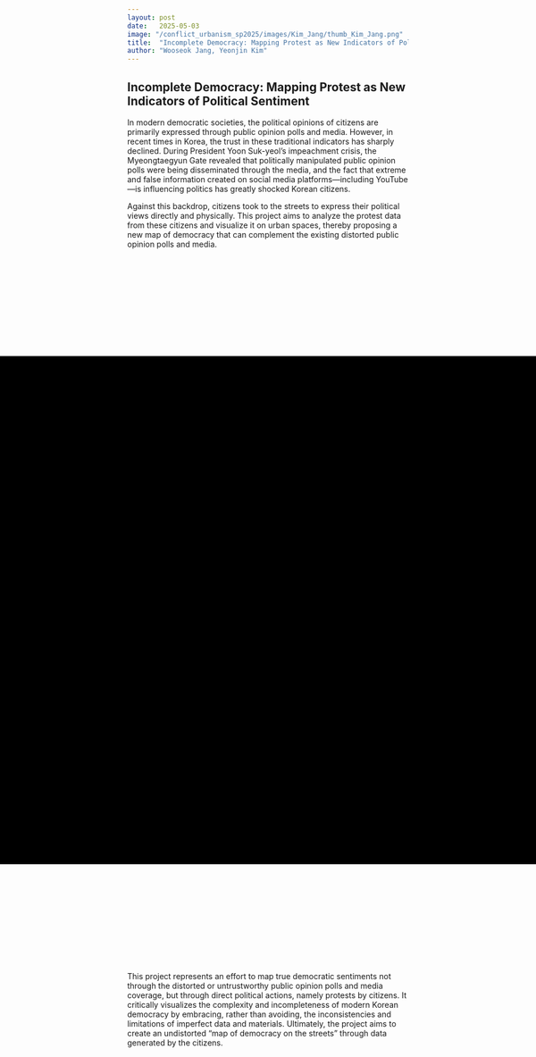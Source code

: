 ```yaml
---
layout: post
date:   2025-05-03
image: "/conflict_urbanism_sp2025/images/Kim_Jang/thumb_Kim_Jang.png"
title:  "Incomplete Democracy: Mapping Protest as New Indicators of Political Sentiment"
author: "Wooseok Jang, Yeonjin Kim"
---
```




<!-- SECTION: CSS -->
<style>
.scroll-stage {
  position: relative;
  width: 280%;
  aspect-ratio: 1.55 / 1;
  background-color: black;
  overflow: hidden;
  margin: 12rem auto;
  transform: translateX(-30%);
}
.scroll-frame {
  position: absolute;
  top: 0;
  left: 0;
  width: 100%;
  height: 100%;
  z-index: 1;
}
.map-slide {
  position: absolute;
  top: 0;
  left: 50%;
  transform: translateX(-50%);
  width: 100%;
  height: 100%;
  object-fit: contain;
  opacity: 0;
  transition: none;
  z-index: 1;
}
.map-slide.active {
  opacity: 1;
  z-index: 2;
  transition: opacity 0.5s ease-in;
}
.map-slide:not(.active) {
  transition: opacity 1.0s ease-out;
}
.map-slide.no-fade {
  transition: none !important;
}
.timeline-box {
  position: absolute;
  top: 0;
  right: 0;
  z-index: 3;
  width: 30%;
  height: 100%;
  padding: 2rem 1.5rem;
  overflow-y: scroll;
  background: rgba(0, 0, 0, 0.0);
  color: white;
  scroll-behavior: smooth;
  pointer-events: auto;
}
.timeline-box::-webkit-scrollbar {
  width: 6px;
}
.timeline-box::-webkit-scrollbar-thumb {
  background: #999;
  border-radius: 3px;
}
.timeline-box::-webkit-scrollbar-track {
  background: #111;
}
.timeline-step {
  opacity: 0.3;
  transform: translateY(40px);
  transition: all 0.6s ease-out;
  margin: 35rem 0 35rem 0;
  font-size: 1.8rem;
  text-align: left;
}
.timeline-step.visible {
  opacity: 1;
  transform: translateY(0);
}
.timeline-step:first-of-type {
  margin: 55rem 0 70rem 0;
  text-align: center;
}
.timeline-step img,
.timeline-step video {
  width: 80%;
  margin-top: 2rem;
  border-radius: 8px;
}
</style>


<!-- SECTION: HTML - Intro -->
<section>
  <h2>Incomplete Democracy: Mapping Protest as New Indicators of Political Sentiment</h2>
  <p>
    In modern democratic societies, the political opinions of citizens are primarily expressed through public opinion polls and media. However, in recent times in Korea, the trust in these traditional indicators has sharply declined. During President Yoon Suk-yeol’s impeachment crisis, the Myeongtaegyun Gate revealed that politically manipulated public opinion polls were being disseminated through the media, and the fact that extreme and false information created on social media platforms—including YouTube—is influencing politics has greatly shocked Korean citizens.
  </p>
  <p>
    Against this backdrop, citizens took to the streets to express their political views directly and physically. This project aims to analyze the protest data from these citizens and visualize it on urban spaces, thereby proposing a new map of democracy that can complement the existing distorted public opinion polls and media.
  </p>
</section>

<!-- SECTION: SCROLL INTERACTIVE -->
<div class="scroll-stage">
  <div class="scroll-frame">
    <img class="map-slide" src="/conflict_urbanism_sp2025/images/Kim_Jang/map01.png" alt="map01">
    <img class="map-slide" src="/conflict_urbanism_sp2025/images/Kim_Jang/map02.png" alt="map02">
    <img class="map-slide" src="/conflict_urbanism_sp2025/images/Kim_Jang/map03.png" alt="map03">
    <img class="map-slide" src="/conflict_urbanism_sp2025/images/Kim_Jang/map04.png" alt="map04">
    <img class="map-slide" src="/conflict_urbanism_sp2025/images/Kim_Jang/map05.png" alt="map05">
    <img class="map-slide" src="/conflict_urbanism_sp2025/images/Kim_Jang/map06.png" alt="map06">
    <img class="map-slide" src="/conflict_urbanism_sp2025/images/Kim_Jang/map07.png" alt="map07">
    <img class="map-slide" src="/conflict_urbanism_sp2025/images/Kim_Jang/map08.png" alt="map08">
    <img class="map-slide" src="/conflict_urbanism_sp2025/images/Kim_Jang/map09.png" alt="map09">
    <img class="map-slide" src="/conflict_urbanism_sp2025/images/Kim_Jang/map10.png" alt="map10">
    <img class="map-slide" src="/conflict_urbanism_sp2025/images/Kim_Jang/map11.png" alt="map11">
    <img class="map-slide" src="/conflict_urbanism_sp2025/images/Kim_Jang/map12.png" alt="map12">
    <img class="map-slide" src="/conflict_urbanism_sp2025/images/Kim_Jang/map13.png" alt="map13">
    <img class="map-slide" src="/conflict_urbanism_sp2025/images/Kim_Jang/map14.png" alt="map14">
    <img class="map-slide" src="/conflict_urbanism_sp2025/images/Kim_Jang/map15.png" alt="map15">
  </div>
  <div class="timeline-box" id="timelineBox">
    <div class="timeline-step" data-map="1"><strong>2024.12.03</strong> Peaceful night in Seoul</div>
    <div class="timeline-step" data-map="2"><strong>22:23</strong> President Yoon declared martial law <br><img src="/conflict_urbanism_sp2025/images/Kim_Jang/image01.gif" alt=""></div>
    <div class="timeline-step" data-map="3"><strong>22:28</strong> Police Deployed Around National Assembly <br><img src="/conflict_urbanism_sp2025/images/Kim_Jang/image02.jpg" alt=""></div>
    <div class="timeline-step" data-map="4"><strong>22:30</strong> Martial Law Forces Enter National Election Commission <br><img src="/conflict_urbanism_sp2025/images/Kim_Jang/image03.gif" alt=""></div>
    <div class="timeline-step" data-map="5"><strong>22:40</strong> Detention Orders Issued for 15 Including Politicians</div>
    <div class="timeline-step" data-map="6"><strong>22:45</strong> The Members of the National Assembly are Called Emergency Assembly <br><img src="/conflict_urbanism_sp2025/images/Kim_Jang/image04.gif" alt=""></div>
    <div class="timeline-step" data-map="7"><strong>22:57</strong> Police-enforced closure of the National Assembly <br><img src="/conflict_urbanism_sp2025/images/Kim_Jang/image05.jpg" alt=""></div>
    <div class="timeline-step" data-map="8"><strong>23:00</strong> National Assembly Speaker Mr.Woo climbed over a wall <br><img src="/conflict_urbanism_sp2025/images/Kim_Jang/image06.jpg" alt=""></div>
    <div class="timeline-step" data-map="9"><strong>23:10</strong> Lee Jae-myung, leader of the opposition party, climbed over the National Assembly wall <br><img src="/conflict_urbanism_sp2025/images/Kim_Jang/image07.gif" alt=""></div>
    <div class="timeline-step" data-map="10"><strong>23:25</strong> Martial Law Command Proclamation No. 1 Issued</div>
    <div class="timeline-step" data-map="11"><strong>23:48</strong> 707 Special Forces and Armed Troops Enter National Assembly by Helicopter <br><img src="/conflict_urbanism_sp2025/images/Kim_Jang/image08.gif" alt=""></div>
    <div class="timeline-step" data-map="12"><img src="/conflict_urbanism_sp2025/images/Kim_Jang/image09.jpg" alt=""></div>
    <div class="timeline-step" data-map="13"><strong>00:05</strong> Martial law forces made an attempt to storm into the National Assembly’s main building <br><img src="/conflict_urbanism_sp2025/images/Kim_Jang/image10.jpg" alt=""></div>
    <div class="timeline-step" data-map="14"><strong>00:30</strong> Airborne Troops Penetrate National Assembly <br><img src="/conflict_urbanism_sp2025/images/Kim_Jang/image11.jpg" alt=""></div>
    <div class="timeline-step" data-map="15"><strong>01:00</strong> Martial law lifted, Resolution passed with all 190 votes in favor <br><img src="/conflict_urbanism_sp2025/images/Kim_Jang/image12.jpg" alt=""></div>
  </div>
</div>

<!-- SECTION: HTML - Conclusion -->
<section>
  <p>
    This project represents an effort to map true democratic sentiments not through the distorted or untrustworthy public opinion polls and media coverage, but through direct political actions, namely protests by citizens. It critically visualizes the complexity and incompleteness of modern Korean democracy by embracing, rather than avoiding, the inconsistencies and limitations of imperfect data and materials. Ultimately, the project aims to create an undistorted “map of democracy on the streets” through data generated by the citizens.
  </p>
</section>

<!-- SECTION: JavaScript -->
<script>
const slides = document.querySelectorAll('.map-slide');
const steps = document.querySelectorAll('.timeline-step');

const observerOptions = {
  root: document.getElementById('timelineBox'),
  rootMargin: '-50% 0px -50% 0px',
  threshold: 0
};

const observer = new IntersectionObserver((entries) => {
  let centerEntry = null;
  let centerDistance = Infinity;

  entries.forEach(entry => {
    if (entry.isIntersecting) {
      const box = document.getElementById('timelineBox').getBoundingClientRect();
      const entryCenter = entry.boundingClientRect.top + entry.boundingClientRect.height / 2;
      const boxCenter = box.top + box.height / 2;
      const distance = Math.abs(entryCenter - boxCenter);

      if (distance < centerDistance) {
        centerDistance = distance;
        centerEntry = entry;
      }
    }
  });

  if (centerEntry) {
    const step = centerEntry.target;
    const mapIndex = parseInt(step.getAttribute('data-map')) - 1;

    slides.forEach((slide, i) => {
      slide.classList.toggle('active', i === mapIndex);
      slide.classList.toggle('no-fade', i > 0 && i === mapIndex &&
        slides[i].getAttribute('src') === slides[i - 1].getAttribute('src'));
    });

    steps.forEach(s => s.classList.remove('visible'));
    step.classList.add('visible');
  }
}, observerOptions);

steps.forEach(step => observer.observe(step));
</script>
